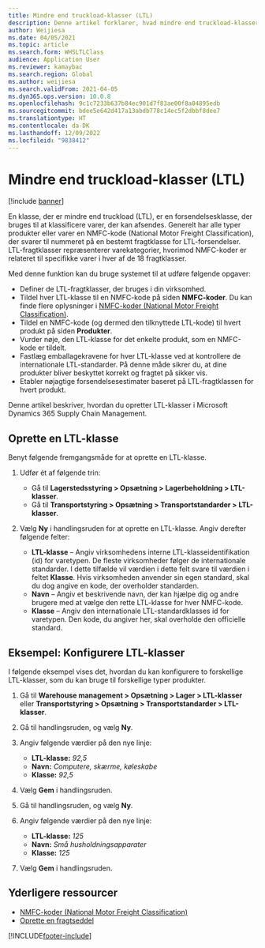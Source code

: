 ```yaml
---
title: Mindre end truckload-klasser (LTL)
description: Denne artikel forklarer, hvad mindre end truckload-klasser (LTL) er, og beskriver, hvordan de konfigureres i Microsoft Dynamics 365 Supply Chain Management.
author: Weijiesa
ms.date: 04/05/2021
ms.topic: article
ms.search.form: WHSLTLClass
audience: Application User
ms.reviewer: kamaybac
ms.search.region: Global
ms.author: weijiesa
ms.search.validFrom: 2021-04-05
ms.dyn365.ops.version: 10.0.8
ms.openlocfilehash: 9c1c7233b637b84ec901d7f83ae00f8a04895edb
ms.sourcegitcommit: bdee5e642d417a13abdb778c14ec5f2dbbf8dee7
ms.translationtype: HT
ms.contentlocale: da-DK
ms.lasthandoff: 12/09/2022
ms.locfileid: "9838412"
---
```

# <a name="less-than-truckload-ltl-classes"></a>Mindre end truckload-klasser (LTL)

[!include [banner](../includes/banner.md)]

En klasse, der er mindre end truckload (LTL), er en forsendelsesklasse, der bruges til at klassificere varer, der kan afsendes. Generelt har alle typer produkter eller varer en NMFC-kode (National Motor Freight Classification), der svarer til nummeret på en bestemt fragtklasse for LTL-forsendelser. LTL-fragtklasser repræsenterer varekategorier, hvorimod NMFC-koder er relateret til specifikke varer i hver af de 18 fragtklasser.

Med denne funktion kan du bruge systemet til at udføre følgende opgaver:

- Definer de LTL-fragtklasser, der bruges i din virksomhed.
- Tildel hver LTL-klasse til en NMFC-kode på siden **NMFC-koder**. Du kan finde flere oplysninger i [NMFC-koder (National Motor Freight Classification)](nmfc-codes.md).
- Tildel en NMFC-kode (og dermed den tilknyttede LTL-kode) til hvert produkt på siden **Produkter**.
- Vurder nøje, den LTL-klasse for det enkelte produkt, som en NMFC-kode er tildelt.
- Fastlæg emballagekravene for hver LTL-klasse ved at kontrollere de internationale LTL-standarder. På denne måde sikrer du, at dine produkter bliver beskyttet korrekt og fragtet på sikker vis.
- Etabler nøjagtige forsendelsesestimater baseret på LTL-fragtklassen for hvert produkt.

Denne artikel beskriver, hvordan du opretter LTL-klasser i Microsoft Dynamics 365 Supply Chain Management.

## <a name="create-an-ltl-class"></a>Oprette en LTL-klasse

Benyt følgende fremgangsmåde for at oprette en LTL-klasse.

1. Udfør ét af følgende trin:

    - Gå til **Lagerstedsstyring \> Opsætning \> Lagerbeholdning \> LTL-klasser**.
    - Gå til **Transportstyring \> Opsætning \> Transportstandarder \> LTL-klasser**.

2. Vælg **Ny** i handlingsruden for at oprette en LTL-klasse. Angiv derefter følgende felter:

    - **LTL-klasse** – Angiv virksomhedens interne LTL-klasseidentifikation (id) for varetypen. De fleste virksomheder følger de internationale standarder. I dette tilfælde vil værdien i dette felt svare til værdien i feltet **Klasse**. Hvis virksomheden anvender sin egen standard, skal du dog angive en kode, der overholder standarden.
    - **Navn** – Angiv et beskrivende navn, der kan hjælpe dig og andre brugere med at vælge den rette LTL-klasse for hver NMFC-kode.
    - **Klasse** – Angiv den internationale LTL-standardklasses id for varetypen. Den kode, du angiver her, skal overholde den officielle standard.

## <a name="example-set-up-ltl-classes"></a>Eksempel: Konfigurere LTL-klasser

I følgende eksempel vises det, hvordan du kan konfigurere to forskellige LTL-klasser, som du kan bruge til forskellige typer produkter.

1. Gå til **Warehouse management \> Opsætning \> Lager \> LTL-klasser** eller **Transportstyring \> Opsætning \> Transportstandarder \> LTL-klasser**.
1. Gå til handlingsruden, og vælg **Ny**.
1. Angiv følgende værdier på den nye linje:

    - **LTL-klasse:** *92,5*
    - **Navn:** *Computere, skærme, køleskabe*
    - **Klasse:** *92,5*

1. Vælg **Gem** i handlingsruden.
1. Gå til handlingsruden, og vælg **Ny**.
1. Angiv følgende værdier på den nye linje:

    - **LTL-klasse:** *125*
    - **Navn:** *Små husholdningsapparater*
    - **Klasse:** *125*

1. Vælg **Gem** i handlingsruden.

## <a name="additional-resources"></a>Yderligere ressourcer

- [NMFC-koder (National Motor Freight Classification)](nmfc-codes.md)
- [Oprette en fragtseddel](create-bill-of-lading.md)

[!INCLUDE[footer-include](../../includes/footer-banner.md)]
